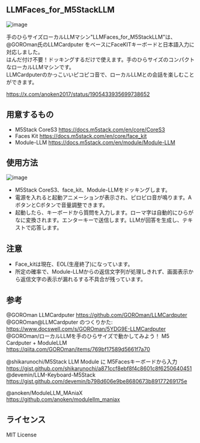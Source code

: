 ## LLMFaces_for_M5StackLLM

![image](https://github.com/user-attachments/assets/15309c27-53c9-4f46-a31a-ceca4d5adf76)

手のひらサイズローカルLLMマシン"LLMFaces_for_M5StackLLM"は、<br>
@GOROman氏のLLMCardputer をベースにFaceKITキーボードと日本語入力に対応しました。<br>
はんだ付け不要！ドッキングするだけで使えます。手のひらサイズのコンパクトなローカルLLMマシンです。<br>
LLMCardputerのかっこいいピコピコ音で、ローカルLLMとの会話を楽しむことができます。<br>

https://x.com/anoken2017/status/1905433935699738652

## 用意するもの

 - M5Stack CoreS3
https://docs.m5stack.com/en/core/CoreS3
 - Faces Kit
https://docs.m5stack.com/en/core/face_kit
 - Module-LLM
https://docs.m5stack.com/en/module/Module-LLM

## 使用方法
![image](https://github.com/user-attachments/assets/cec0b112-5075-4787-ac0a-dbc00a271705)

 - M5Stack CoreS3、face_kit、Module-LLMをドッキングします。
 - 電源を入れると起動アニメーションが表示され、ピロピロ音が鳴ります。AボタンとCボタンで音量調整できます。
 - 起動したら、キーボードから質問を入力します。ローマ字は自動的にひらがなに変換されます。エンターキーで送信します。LLMが回答を生成し、テキストで応答します。

## 注意
 - Face_kitは現在、EOL(生産終了)になっています。
 - 所定の確率で、Module-LLMからの返信文字列が処理しきれず、画面表示から返信文字の表示が漏れるする不具合が残っています。

## 参考
@GOROman LLMCardputer https://github.com/GOROman/LLMCardputer<br>
@GOROman@LLMCardputer のつくりかた:<br>
https://www.docswell.com/s/GOROman/5YDG9E-LLMCardputer<br>
@GOROman/ローカルLLMを手のひらサイズで動かしてみよう！ M5 Cardputer + ModuleLLM<br>
https://qiita.com/GOROman/items/769bf17589d5661f7a70<br>

@shikarunochi/M5Stack LLM Module に M5Facesキーボードから入力<br>
https://gist.github.com/shikarunochi/a871ccf8ebf8f4c8601c8f6250640451<br>
@devemin/LLM-Keyboard-M5Stack<br>
https://gist.github.com/devemin/b798d606e9be8680673b89177269175e<br>

@anoken/ModuleLLM_MAniaX<br>
https://github.com/anoken/modulellm_maniax<br>

## ライセンス
MIT License


